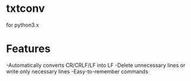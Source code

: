 txtconv
=======
for python3.x

Features
========
-Automatically converts CR/CRLF/LF into LF
-Delete unnecessary lines or write only necessary lines
-Easy-to-remember commands

